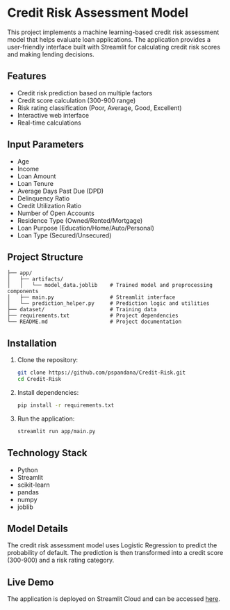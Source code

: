 # Credit Risk Assessment Model

This project implements a machine learning-based credit risk assessment model that helps evaluate loan applications. The application provides a user-friendly interface built with Streamlit for calculating credit risk scores and making lending decisions.

## Features

- Credit risk prediction based on multiple factors
- Credit score calculation (300-900 range)
- Risk rating classification (Poor, Average, Good, Excellent)
- Interactive web interface
- Real-time calculations

## Input Parameters

- Age
- Income
- Loan Amount
- Loan Tenure
- Average Days Past Due (DPD)
- Delinquency Ratio
- Credit Utilization Ratio
- Number of Open Accounts
- Residence Type (Owned/Rented/Mortgage)
- Loan Purpose (Education/Home/Auto/Personal)
- Loan Type (Secured/Unsecured)

## Project Structure

```
├── app/
│   ├── artifacts/
│   │   └── model_data.joblib    # Trained model and preprocessing components
│   ├── main.py                  # Streamlit interface
│   └── prediction_helper.py     # Prediction logic and utilities
├── dataset/                     # Training data
├── requirements.txt             # Project dependencies
└── README.md                    # Project documentation
```

## Installation

1. Clone the repository:
   ```bash
   git clone https://github.com/pspandana/Credit-Risk.git
   cd Credit-Risk
   ```

2. Install dependencies:
   ```bash
   pip install -r requirements.txt
   ```

3. Run the application:
   ```bash
   streamlit run app/main.py
   ```

## Technology Stack

- Python
- Streamlit
- scikit-learn
- pandas
- numpy
- joblib

## Model Details

The credit risk assessment model uses Logistic Regression to predict the probability of default. The prediction is then transformed into a credit score (300-900) and a risk rating category.

## Live Demo

The application is deployed on Streamlit Cloud and can be accessed [here](https://credit-risk-pspandana.streamlit.app).
